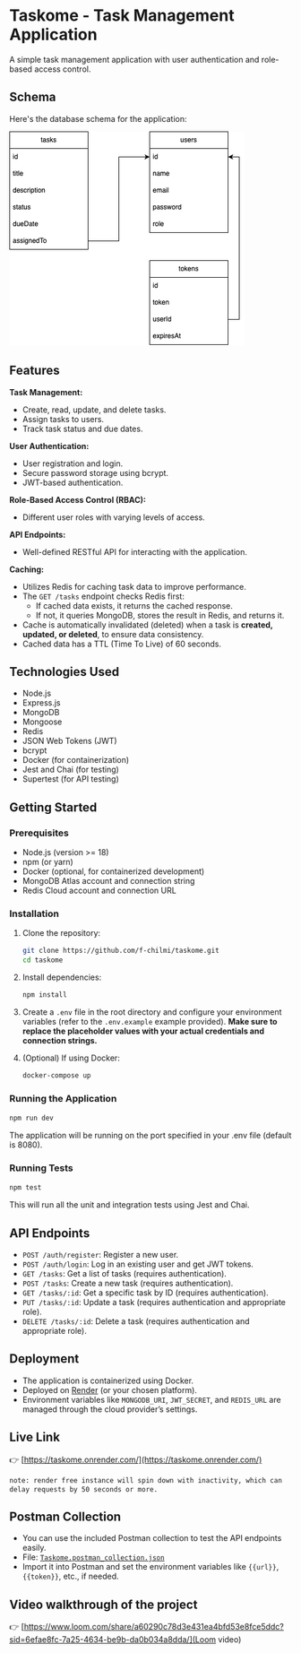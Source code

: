 # Taskome - Task Management Application

A simple task management application with user authentication and role-based access control.

## Schema

Here's the database schema for the application:

![Database Schema](docs/schema.png)

## Features

**Task Management:**

- Create, read, update, and delete tasks.
- Assign tasks to users.
- Track task status and due dates.

**User Authentication:**

- User registration and login.
- Secure password storage using bcrypt.
- JWT-based authentication.

**Role-Based Access Control (RBAC):**

- Different user roles with varying levels of access.

**API Endpoints:**

- Well-defined RESTful API for interacting with the application.

**Caching:**

- Utilizes Redis for caching task data to improve performance.
- The `GET /tasks` endpoint checks Redis first:
  - If cached data exists, it returns the cached response.
  - If not, it queries MongoDB, stores the result in Redis, and returns it.
- Cache is automatically invalidated (deleted) when a task is **created, updated, or deleted**, to ensure data consistency.
- Cached data has a TTL (Time To Live) of 60 seconds.

## Technologies Used

- Node.js
- Express.js
- MongoDB
- Mongoose
- Redis
- JSON Web Tokens (JWT)
- bcrypt
- Docker (for containerization)
- Jest and Chai (for testing)
- Supertest (for API testing)

## Getting Started

### Prerequisites

- Node.js (version >= 18)
- npm (or yarn)
- Docker (optional, for containerized development)
- MongoDB Atlas account and connection string
- Redis Cloud account and connection URL

### Installation

1.  Clone the repository:

    ```bash
    git clone https://github.com/f-chilmi/taskome.git
    cd taskome
    ```

2.  Install dependencies:

    ```bash
    npm install
    ```

3.  Create a `.env` file in the root directory and configure your environment variables (refer to the `.env.example` example provided). **Make sure to replace the placeholder values with your actual credentials and connection strings.**

4.  (Optional) If using Docker:

    ```bash
    docker-compose up
    ```

### Running the Application

```bash
npm run dev
```

The application will be running on the port specified in your .env file (default is 8080).

### Running Tests

```bash
npm test
```

This will run all the unit and integration tests using Jest and Chai.

## API Endpoints

- `POST /auth/register`: Register a new user.
- `POST /auth/login`: Log in an existing user and get JWT tokens.
- `GET /tasks`: Get a list of tasks (requires authentication).
- `POST /tasks`: Create a new task (requires authentication).
- `GET /tasks/:id`: Get a specific task by ID (requires authentication).
- `PUT /tasks/:id`: Update a task (requires authentication and appropriate role).
- `DELETE /tasks/:id`: Delete a task (requires authentication and appropriate role).

## Deployment

- The application is containerized using Docker.
- Deployed on [Render](https://render.com) (or your chosen platform).
- Environment variables like `MONGODB_URI`, `JWT_SECRET`, and `REDIS_URL` are managed through the cloud provider’s settings.

## Live Link

👉 [https://taskome.onrender.com/](https://taskome.onrender.com/)

```
note: render free instance will spin down with inactivity, which can delay requests by 50 seconds or more.
```

## Postman Collection

- You can use the included Postman collection to test the API endpoints easily.
- File: [`Taskome.postman_collection.json`](./docs/Taskome.postman_collection.json)
- Import it into Postman and set the environment variables like `{{url}}`, `{{token}}`, etc., if needed.

## Video walkthrough of the project

👉 [https://www.loom.com/share/a60290c78d3e431ea4bfd53e8fce5ddc?sid=6efae8fc-7a25-4634-be9b-da0b034a8dda/](Loom video)
